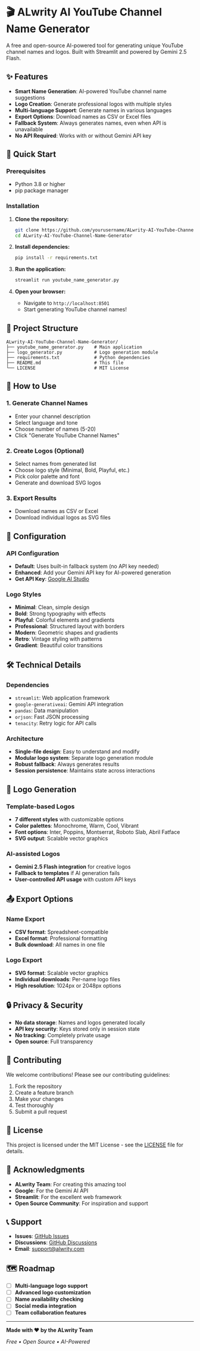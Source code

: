 # 🎬 ALwrity AI YouTube Channel Name Generator

A free and open-source AI-powered tool for generating unique YouTube channel names and logos. Built with Streamlit and powered by Gemini 2.5 Flash.

## ✨ Features

- **Smart Name Generation**: AI-powered YouTube channel name suggestions
- **Logo Creation**: Generate professional logos with multiple styles
- **Multi-language Support**: Generate names in various languages
- **Export Options**: Download names as CSV or Excel files
- **Fallback System**: Always generates names, even when API is unavailable
- **No API Required**: Works with or without Gemini API key

## 🚀 Quick Start

### Prerequisites
- Python 3.8 or higher
- pip package manager

### Installation

1. **Clone the repository:**
   ```bash
   git clone https://github.com/yourusername/ALwrity-AI-YouTube-Channel-Name-Generator.git
   cd ALwrity-AI-YouTube-Channel-Name-Generator
   ```

2. **Install dependencies:**
   ```bash
   pip install -r requirements.txt
   ```

3. **Run the application:**
   ```bash
   streamlit run youtube_name_generator.py
   ```

4. **Open your browser:**
   - Navigate to `http://localhost:8501`
   - Start generating YouTube channel names!

## 📁 Project Structure

```
ALwrity-AI-YouTube-Channel-Name-Generator/
├── youtube_name_generator.py    # Main application
├── logo_generator.py            # Logo generation module
├── requirements.txt             # Python dependencies
├── README.md                    # This file
└── LICENSE                      # MIT License
```

## 🎯 How to Use

### 1. **Generate Channel Names**
- Enter your channel description
- Select language and tone
- Choose number of names (5-20)
- Click "Generate YouTube Channel Names"

### 2. **Create Logos** (Optional)
- Select names from generated list
- Choose logo style (Minimal, Bold, Playful, etc.)
- Pick color palette and font
- Generate and download SVG logos

### 3. **Export Results**
- Download names as CSV or Excel
- Download individual logos as SVG files

## 🔧 Configuration

### API Configuration
- **Default**: Uses built-in fallback system (no API key needed)
- **Enhanced**: Add your Gemini API key for AI-powered generation
- **Get API Key**: [Google AI Studio](https://aistudio.google.com/app/apikey)

### Logo Styles
- **Minimal**: Clean, simple design
- **Bold**: Strong typography with effects
- **Playful**: Colorful elements and gradients
- **Professional**: Structured layout with borders
- **Modern**: Geometric shapes and gradients
- **Retro**: Vintage styling with patterns
- **Gradient**: Beautiful color transitions

## 🛠️ Technical Details

### Dependencies
- `streamlit`: Web application framework
- `google-generativeai`: Gemini API integration
- `pandas`: Data manipulation
- `orjson`: Fast JSON processing
- `tenacity`: Retry logic for API calls

### Architecture
- **Single-file design**: Easy to understand and modify
- **Modular logo system**: Separate logo generation module
- **Robust fallback**: Always generates results
- **Session persistence**: Maintains state across interactions

## 🎨 Logo Generation

### Template-based Logos
- **7 different styles** with customizable options
- **Color palettes**: Monochrome, Warm, Cool, Vibrant
- **Font options**: Inter, Poppins, Montserrat, Roboto Slab, Abril Fatface
- **SVG output**: Scalable vector graphics

### AI-assisted Logos
- **Gemini 2.5 Flash integration** for creative logos
- **Fallback to templates** if AI generation fails
- **User-controlled API usage** with custom API keys

## 📤 Export Options

### Name Export
- **CSV format**: Spreadsheet-compatible
- **Excel format**: Professional formatting
- **Bulk download**: All names in one file

### Logo Export
- **SVG format**: Scalable vector graphics
- **Individual downloads**: Per-name logo files
- **High resolution**: 1024px or 2048px options

## 🔒 Privacy & Security

- **No data storage**: Names and logos generated locally
- **API key security**: Keys stored only in session state
- **No tracking**: Completely private usage
- **Open source**: Full transparency

## 🤝 Contributing

We welcome contributions! Please see our contributing guidelines:

1. Fork the repository
2. Create a feature branch
3. Make your changes
4. Test thoroughly
5. Submit a pull request

## 📄 License

This project is licensed under the MIT License - see the [LICENSE](LICENSE) file for details.

## 🙏 Acknowledgments

- **ALwrity Team**: For creating this amazing tool
- **Google**: For the Gemini AI API
- **Streamlit**: For the excellent web framework
- **Open Source Community**: For inspiration and support

## 📞 Support

- **Issues**: [GitHub Issues](https://github.com/yourusername/ALwrity-AI-YouTube-Channel-Name-Generator/issues)
- **Discussions**: [GitHub Discussions](https://github.com/yourusername/ALwrity-AI-YouTube-Channel-Name-Generator/discussions)
- **Email**: support@alwrity.com

## 🗺️ Roadmap

- [ ] **Multi-language logo support**
- [ ] **Advanced logo customization**
- [ ] **Name availability checking**
- [ ] **Social media integration**
- [ ] **Team collaboration features**

---

**Made with ❤️ by the ALwrity Team**

*Free • Open Source • AI-Powered*